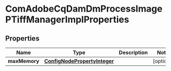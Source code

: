 

# ComAdobeCqDamDmProcessImagePTiffManagerImplProperties

## Properties

Name | Type | Description | Notes
------------ | ------------- | ------------- | -------------
**maxMemory** | [**ConfigNodePropertyInteger**](ConfigNodePropertyInteger.md) |  |  [optional]



